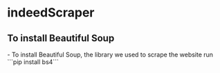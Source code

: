 # indeedScraper

<h2>To install Beautiful Soup</h2>
- To install Beautiful Soup, the library we used to scrape the website run
```pip install bs4```

